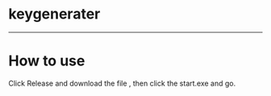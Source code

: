 # keygenerater
------------------------------------
# How to use
Click Release and download the file , then click the start.exe and go.
